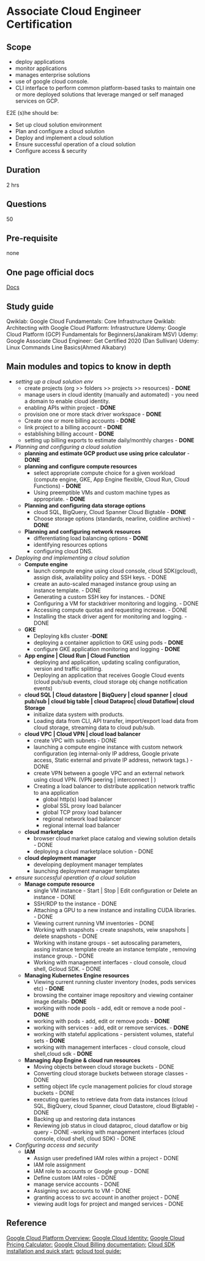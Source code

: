 # Associate Cloud Engineer Certification

## Scope

- deploy applications
- monitor applications
- manages enterprise solutions
- use of google cloud console.
- CLI interface to perform common platform-based tasks to maintain one or more deployed solutions that leverage manged or self managed services on GCP.

E2E (s)he should be:

- Set up cloud solution environment
- Plan and configure a cloud solution
- Deploy and implement a cloud solution
- Ensure successful operation of a cloud solution
- Configure access & security

## Duration

2 hrs

## Questions

50

## Pre-requisite

none

## One page official docs

[Docs](https://cloud.google.com/certification/cloud-engineer)

## Study guide

Qwiklab: Google Cloud Fundamentals: Core Infrastructure
Qwiklab: Architecting with Google Cloud Platform: Infrastructure
Udemy: Google Cloud Platform (GCP) Fundamentals for Beginners(Janakiram MSV)
Udemy: Google Associate Cloud Engineer: Get Certified 2020 (Dan Sullivan)
Udemy: Linux Commands Line Basics(Ahmed Alkabary)

## Main modules and topics to know in depth

- *setting up a cloud solution env*
  - create projects (org >> folders >> projects >> resources) - **DONE**
  - manage users in cloud identity (manually and automated) - you need a domain to enable cloud identity.
  - enabling APIs within project - **DONE**
  - provision one or more stack driver workspace - **DONE**
  - Create one or more billing accounts - **DONE**
  - link project to a billing account - **DONE**
  - establishing billing account - **DONE**
  - setting up billing exports to estimate daily/monthly charges - **DONE**
- *Planning and configuring a cloud solution*
  - **planning and estimate GCP product use using price calculator** - **DONE**
  - **planning and configure compute resources**
    - select appropriate compute choice for a given workload (compute engine, GKE, App Engine flexible, Cloud Run, Cloud Functions) - **DONE**
    - Using preemptible VMs and custom machine types as appropriate. - **DONE**
  - **Planning and configuring data storage options**
    - cloud SQL, BigQuery, Cloud Spanner Cloud Bigtable - **DONE**
    - Choose storage options (standards, nearline, coldline archive) - **DONE**
  - **Planning and configuring network resources**
    - differentiating load balancing options - **DONE**
    - identifying resources options
    - configuring cloud DNS.
- *Deploying and implementing a cloud solution*
  - **Compute engine**
    - launch compute engine using cloud console, cloud SDK(gcloud), assign disk, availability policy and SSH keys. - DONE
    - create an auto-scaled managed instance group using an instance template. - DONE
    - Generating a custom SSH key for instances. - DONE
    - Configuring a VM for stackdriver monitoring and logging. - DONE
    - Accessing compute quotas and requesting increase. - DONE
    - Installing the stack driver agent for monitoring and logging. - DONE
  - **GKE**
    - Deploying k8s cluster -**DONE**
    - deploying a container appliction to GKE using pods - **DONE**
    - configure GKE application monitoring and logging - **DONE**
  - **App engine | Cloud Run | Cloud Function**
    - deploying and application, updating scaling configuration, version and traffic splitting.
    - Deploying an application that receives Google Cloud events (cloud pub/sub events, cloud storage obj change notification events)
  - **cloud SQL | Cloud datastore | BiqQuery | cloud spanner | cloud pub/sub | cloud big table | cloud Dataproc| cloud Dataflow| cloud Storage**
    - initialize data system with products.
    - Loading data from CLI, API transfer, import/export load data from cloud storage, streaming data to cloud pub/sub.
  - **cloud VPC | Cloud VPN | cloud load balancer**
    - create VPC with subnets - DONE
    - launching a compute engine instance with custom network configuration (eg internal-only IP address, Google private access, Static external and private IP address, network tags.) -  DONE
    - create VPN between a google VPC and an external network using cloud VPN. (VPN peering | interconnect | )
    - Creating a load balancer to distribute application network traffic to ana application
      - global http(s) load balancer
      - global SSL proxy load balancer
      - global TCP proxy load balancer
      - regional network load balancer
      - regional internal load balancer
  - **cloud marketplace**
    - browser cloud market place catalog and viewing solution details - DONE
    - deploying a cloud marketplace solution - DONE
  - **cloud deployment manager**
    - developing deployment manager templates
    - launching deployment manager templates
- *ensure successful operation of a cloud solution*
  - **Manage compute resource**
    - single VM instance - Start | Stop | Edit configuration or Delete an instance - DONE
    - SSH/RDP to the instance - DONE
    - Attaching a GPU to a new instance and installing CUDA libraries. - DONE
    - Viewing current running VM inventories - DONE
    - Working with snapshots - create snapshots, veiw snapshots | delete snapshots - DONE
    - Working with instane groups - set autoscaling parameters, assing instance template create an instance template , removing instance group. - DONE
    - Working with management interfaces - cloud console, cloud shell, Gcloud SDK. - DONE
  - **Managing Kubernetes Engine resources**
    - Viewing current running cluster inventory (nodes, pods services etc) - **DONE**
    - browsing the container image repository and viewing container image details- **DONE**
    - working with node pools - add, edit or remove a node pool - **DONE**
    - working with pods - add, edit or remove pods - **DONE**
    - working with services - add, edit or remove services. - **DONE**
    - working with stateful applications - persistent volumes, stateful sets - **DONE**
    - working with management interfaces - cloud console, cloud shell,cloud sdk - **DONE**
  - **Managing App Engine & cloud run resources**
    - Moving objects between cloud storage buckets - DONE
    - Converting cloud storage buckets between storage classes - DONE
    - setting object life cycle management policies for cloud storage buckets - DONE
    - executing queries to retrieve data from data instances (cloud SQL, BigQuery, cloud Spanner, cloud Datastore, cloud Bigtable) - DONE
    - Backing up and restoring data instances
    - Reviewing job status in cloud dataproc, cloud dataflow or big query - DONE
    -working with management interfaces (cloud console, cloud shell, cloud SDK) - DONE
- *Configuring access and security*
  - **IAM**
    - Assign user predefined IAM roles within a project - DONE
    - IAM role assignment
    - IAM role to accounts or Google group - DONE
    - Define custom IAM roles - DONE
    - manage service accounts - DONE
    - Assigning svc accounts to VM - DONE
    - granting access to svc account in another project - DONE
    - viewing audit logs for project and manged services - DONE

## Reference

[Google Cloud Platform Overview:](https://cloud.google.com/docs/overview/)
[Google Cloud Identity:](https://cloud.google.com/identity/)
[Google Cloud Pricing Calculator:](https://cloud.google.com/products/calculator/)
[Google Cloud Billing documentation:](https://cloud.google.com/billing/docs/)
[Cloud SDK installation and quick start:](https://cloud.google.com/sdk/#Quick_Start)
[gcloud tool guide:](https://cloud.google.com/sdk/gcloud/)

